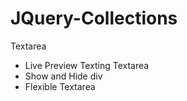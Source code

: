# JQuery-Collections
<label>Textarea</label>
  <ul>
    <li>Live Preview Texting Textarea</li>
    <li>Show and Hide div</li>
    <li>Flexible Textarea</li>
  </ul>
